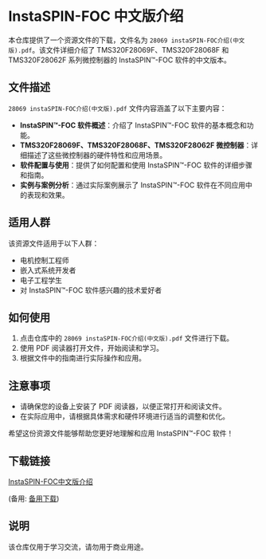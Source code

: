 # InstaSPIN-FOC 中文版介绍

本仓库提供了一个资源文件的下载，文件名为 `28069 instaSPIN-FOC介绍(中文版).pdf`。该文件详细介绍了 TMS320F28069F、TMS320F28068F 和 TMS320F28062F 系列微控制器的 InstaSPIN™-FOC 软件的中文版本。

## 文件描述

`28069 instaSPIN-FOC介绍(中文版).pdf` 文件内容涵盖了以下主要内容：

- **InstaSPIN™-FOC 软件概述**：介绍了 InstaSPIN™-FOC 软件的基本概念和功能。
- **TMS320F28069F、TMS320F28068F、TMS320F28062F 微控制器**：详细描述了这些微控制器的硬件特性和应用场景。
- **软件配置与使用**：提供了如何配置和使用 InstaSPIN™-FOC 软件的详细步骤和指南。
- **实例与案例分析**：通过实际案例展示了 InstaSPIN™-FOC 软件在不同应用中的表现和效果。

## 适用人群

该资源文件适用于以下人群：

- 电机控制工程师
- 嵌入式系统开发者
- 电子工程学生
- 对 InstaSPIN™-FOC 软件感兴趣的技术爱好者

## 如何使用

1. 点击仓库中的 `28069 instaSPIN-FOC介绍(中文版).pdf` 文件进行下载。
2. 使用 PDF 阅读器打开文件，开始阅读和学习。
3. 根据文件中的指南进行实际操作和应用。

## 注意事项

- 请确保您的设备上安装了 PDF 阅读器，以便正常打开和阅读文件。
- 在实际应用中，请根据具体需求和硬件环境进行适当的调整和优化。

希望这份资源文件能够帮助您更好地理解和应用 InstaSPIN™-FOC 软件！

## 下载链接
[InstaSPIN-FOC中文版介绍](https://pan.quark.cn/s/4e815ca412a3) 

(备用: [备用下载](https://pan.baidu.com/s/1wHBS81lFx3xyQhHZGK9rPA?pwd=1234))

## 说明

该仓库仅用于学习交流，请勿用于商业用途。
